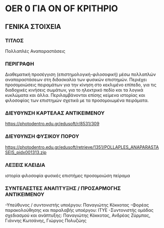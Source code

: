 # OER 0 ΓΙΑ ΟΝ ΟF ΚΡΙΤΗΡΙΟ
## ΓΕΝΙΚΑ ΣΤΟΙΧΕΙΑ
### ΤΙΤΛΟΣ
Πολλαπλές Αναπαραστάσεις
### ΠΕΡΙΓΡΑΦΗ
Διαθεματική προσέγγιση (επιστημολογική-φιλοσοφική) μέσω πολλαπλών αναπαραστάσεων στη διδασκαλία των φυσικών επιστημών. Περιέχει προσομοιώσεις πειραμάτων για την κίνηση στο κεκλιμένο επίπεδο, για τις διαδοχικές κινήσεις σωμάτων, για το ηλεκτρικό πεδίο και τα λογικά κυκλώματα και άλλα. Περιλαμβάνονται επίσης κείμενα ιστορίας και φιλοσοφίας των επιστημών σχετικά με τα προσομοιωμένα πειράματα.
### ΔΙΕΥΘΥΝΣΗ ΚΑΡΤΕΛΑΣ ΑΝΤΙΚΕΙΜΕΝΟΥ
https://photodentro.edu.gr/edusoft/r/8531/309
### ΔΙΕΥΘΥΝΣΗ ΦΥΣΙΚΟΥ ΠΟΡΟΥ
https://photodentro.edu.gr/edusoft/retrieve/1351/POLLAPLES_ANAPARASTASEIS_pidx001313.zip
### ΛΕΞΕΙΣ ΚΛΕΙΔΙΑ
ιστορία φιλοσοφία φυσικές επιστήμες προσομοιώση πείραμα
###  ΣΥΝΤΕΛΕΣΤΕΣ ΑΝΑΠΤΥΞΗΣ / ΠΡΟΣΑΡΜΟΓΗΣ ΑΝΤΙΚΕΙΜΕΝΟΥ
-Υπεύθυνος / συντονιστής υποέργου: Παναγιώτης Κόκκοτας
-Φορέας παρακολούθησης και παραλαβής υποέργου: ΙΤΥΕ
-Συντονιστής ομάδας σχεδιασμού και ανάπτυξης: Παναγιώτης Κόκκοτας, Ανδρέας Ζύρμπας, Γιάννης Κωτσάνης, Γιώργος Πολυζώης 
